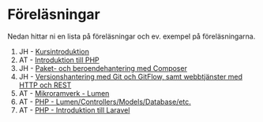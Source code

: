 # Föreläsningar
Nedan hittar ni en lista på föreläsningar och ev. exempel på föreläsningarna.

1. JH - [Kursintroduktion](1/lecture.md)
2. AT - [Introduktion till PHP](1/intro-php.pdf)
2. JH - [Paket- och beroendehantering med Composer](composer.pdf)
3. JH - [Versionshantering med Git och GitFlow, samt webbtjänster med HTTP och REST](versionshantering_och_rest.pdf)
4. AT - [Mikroramverk - Lumen](4/lecture.md)
5. AT - [PHP - Lumen/Controllers/Models/Database/etc.](5/lecture.md)
6. AT - [PHP - Introduktion till Laravel](6/lecture.md)
<!--
7. AT - [PHP - Laravel, middleware/authentication](7/lecture.md)
8. JH - [Tester och refaktorisering](8/lecture.md)
9. JH - [Delivery, Deployment & Integration](9/lecture.md)
-->
